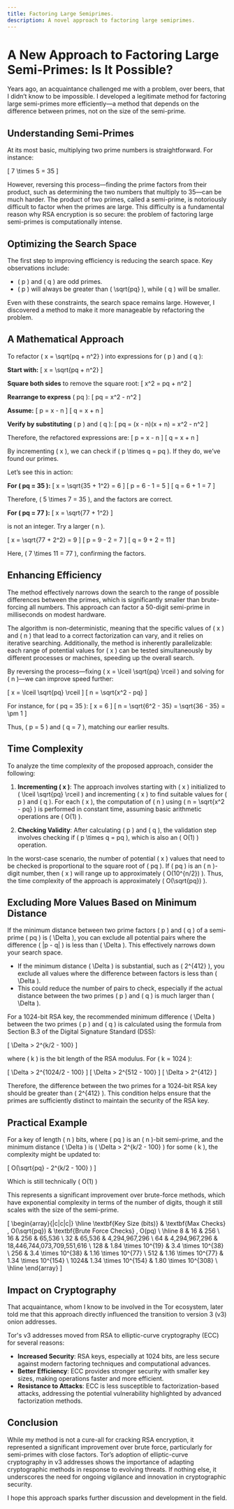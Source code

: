 ```yaml
---
title: Factoring Large Semiprimes.
description: A novel approach to factoring large semiprimes.
---
```


# A New Approach to Factoring Large Semi-Primes: Is It Possible?

Years ago, an acquaintance challenged me with a problem, over beers, that I didn’t know to be impossible. I developed a legitimate method for factoring large semi-primes more efficiently—a method that depends on the difference between primes, not on the size of the semi-prime.

## Understanding Semi-Primes

At its most basic, multiplying two prime numbers is straightforward. For instance:

\[ 7 \times 5 = 35 \]

However, reversing this process—finding the prime factors from their product, such as determining the two numbers that multiply to 35—can be much harder. The product of two primes, called a semi-prime, is notoriously difficult to factor when the primes are large. This difficulty is a fundamental reason why RSA encryption is so secure: the problem of factoring large semi-primes is computationally intense.

## Optimizing the Search Space

The first step to improving efficiency is reducing the search space. Key observations include:

* \( p \) and \( q \) are odd primes.
* \( p \) will always be greater than \( \sqrt{pq} \), while \( q \) will be smaller.

Even with these constraints, the search space remains large. However, I discovered a method to make it more manageable by refactoring the problem.

## A Mathematical Approach

To refactor \( x = \sqrt{pq + n^2} \) into expressions for \( p \) and \( q \):

**Start with:**
   \[
   x = \sqrt{pq + n^2}
   \]

 **Square both sides** to remove the square root:
   \[
   x^2 = pq + n^2
   \]

**Rearrange to express** \( pq \):
   \[
   pq = x^2 - n^2
   \]

 **Assume:**
   \[
   p = x - n
   \]
   \[
   q = x + n
   \]

 **Verify by substituting** \( p \) and \( q \):
   \[
   pq = (x - n)(x + n) = x^2 - n^2
   \]

Therefore, the refactored expressions are:
   \[
   p = x - n
   \]
   \[
   q = x + n
   \]



By incrementing \( x \), we can check if \( p \times q = pq \). If they do, we’ve found our primes.

Let’s see this in action:

**For \( pq = 35 \):**
   \[
   x = \sqrt{35 + 1^2} = 6
   \]
   \[
   p = 6 - 1 = 5
   \]
   \[
   q = 6 + 1 = 7
   \]

   Therefore, \( 5 \times 7 = 35 \), and the factors are correct.

**For \( pq = 77 \):**
   \[
   x = \sqrt{77 + 1^2}
   \]

   is not an integer. Try a larger \( n \).

   \[
   x = \sqrt{77 + 2^2} = 9
   \]
   \[
   p = 9 - 2 = 7
   \]
   \[
   q = 9 + 2 = 11
   \]

   Here, \( 7 \times 11 = 77 \), confirming the factors.



## Enhancing Efficiency

The method effectively narrows down the search to the range of possible differences between the primes, which is significantly smaller than brute-forcing all numbers. This approach can factor a 50-digit semi-prime in milliseconds on modest hardware.

The algorithm is non-deterministic, meaning that the specific values of \( x \) and \( n \) that lead to a correct factorization can vary, and it relies on iterative searching. Additionally, the method is inherently parallelizable: each range of potential values for \( x \) can be tested simultaneously by different processes or machines, speeding up the overall search.

By reversing the process—fixing \( x = \lceil \sqrt{pq} \rceil \) and solving for \( n \)—we can improve speed further:

\[
x = \lceil \sqrt{pq} \rceil
\]
\[
n = \sqrt{x^2 - pq}
\]

For instance, for \( pq = 35 \):
\[
x = 6
\]
\[
n = \sqrt{6^2 - 35} = \sqrt{36 - 35} = \pm 1
\]

Thus, \( p = 5 \) and \( q = 7 \), matching our earlier results.

## Time Complexity 

To analyze the time complexity of the proposed approach, consider the following: 

1. **Incrementing \( x \)**: The approach involves starting with \( x \) initialized to \( \lceil \sqrt{pq} \rceil \) and incrementing \( x \) to find suitable values for \( p \) and \( q \). For each \( x \), the computation of \( n \) using \( n = \sqrt{x^2 - pq} \) is performed in constant time, assuming basic arithmetic operations are \( O(1) \).

2. **Checking Validity**: After calculating \( p \) and \( q \), the validation step involves checking if \( p \times q = pq \), which is also an \( O(1) \) operation.

In the worst-case scenario, the number of potential \( x \) values that need to be checked is proportional to the square root of \( pq \). If \( pq \) is an \( n \)-digit number, then \( x \) will range up to approximately \( O(10^{n/2}) \). Thus, the time complexity of the approach is approximately \( O(\sqrt{pq}) \). 

## Excluding More Values Based on Minimum Distance

If the minimum distance between two prime factors \( p \) and \( q \) of a semi-prime \( pq \) is \( \Delta \), you can exclude all potential pairs where the difference \( |p - q| \) is less than \( \Delta \). This effectively narrows down your search space.

* If the minimum distance \( \Delta \) is substantial, such as \( 2^{412} \), you exclude all values where the difference between factors is less than \( \Delta \).
* This could reduce the number of pairs to check, especially if the actual distance between the two primes \( p \) and \( q \) is much larger than \( \Delta \).


For a 1024-bit RSA key, the recommended minimum difference \( \Delta \) between the two primes \( p \) and \( q \) is calculated using the formula from Section B.3 of the Digital Signature Standard (DSS):

\[ \Delta > 2^{k/2 - 100} \]

where \( k \) is the bit length of the RSA modulus. For \( k = 1024 \):

\[ \Delta > 2^{1024/2 - 100} \]
\[ \Delta > 2^{512 - 100} \]
\[ \Delta > 2^{412} \]

Therefore, the difference between the two primes for a 1024-bit RSA key should be greater than \( 2^{412} \). This condition helps ensure that the primes are sufficiently distinct to maintain the security of the RSA key.


## Practical Example

For a key of length \( n \) bits, where \( pq \) is an \( n \)-bit semi-prime, and the minimum distance \( \Delta \) is \( \Delta > 2^{k/2 - 100}  \) for some \( k \), the complexity might be updated to:

\[ O(\sqrt{pq} - 2^{k/2 - 100} ) \]

Which is still technically \( O(1) \)

This represents a significant improvement over brute-force methods, which have exponential complexity in terms of the number of digits, though it still scales with the size of the semi-prime.

\[
\begin{array}{|c|c|c|}
\hline
\textbf{Key Size (bits)} & \textbf{Max Checks} \, O(\sqrt{pq}) & \textbf{Brute Force Checks} \, O(pq) \\
\hline
8   & 16                             & 256                               \\
16  & 256                            & 65,536                            \\
32  & 65,536                         & 4,294,967,296                     \\
64  & 4,294,967,296                  & 18,446,744,073,709,551,616         \\
128 & 1.84 \times 10^{19}            & 3.4 \times 10^{38}                \\
256 & 3.4 \times 10^{38}             & 1.16 \times 10^{77}               \\
512 & 1.16 \times 10^{77}            & 1.34 \times 10^{154}              \\
1024& 1.34 \times 10^{154}           & 1.80 \times 10^{308}              \\
\hline
\end{array}
\]


## Impact on Cryptography

That acquaintance, whom I know to be involved in the Tor ecosystem, later told me that this approach directly influenced the transition to version 3 (v3) onion addresses.

Tor's v3 addresses moved from RSA to elliptic-curve cryptography (ECC) for several reasons:

* **Increased Security**: RSA keys, especially at 1024 bits, are less secure against modern factoring techniques and computational advances.
* **Better Efficiency**: ECC provides stronger security with smaller key sizes, making operations faster and more efficient.
* **Resistance to Attacks**: ECC is less susceptible to factorization-based attacks, addressing the potential vulnerability highlighted by advanced factorization methods.

## Conclusion

While my method is not a cure-all for cracking RSA encryption, it represented a significant improvement over brute force, particularly for semi-primes with close factors. Tor’s adoption of elliptic-curve cryptography in v3 addresses shows the importance of adapting cryptographic methods in response to evolving threats. If nothing else, it underscores the need for ongoing vigilance and innovation in cryptographic security.

I hope this approach sparks further discussion and development in the field.